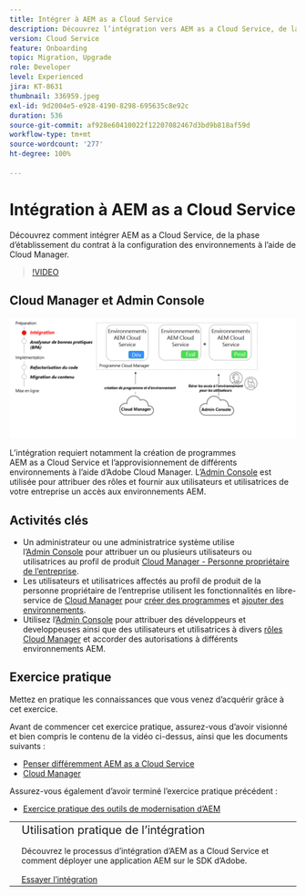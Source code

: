 ```yaml
---
title: Intégrer à AEM as a Cloud Service
description: Découvrez l’intégration vers AEM as a Cloud Service, de la phase d’établissement du contrat à la configuration des environnements à l’aide de Cloud Manager.
version: Cloud Service
feature: Onboarding
topic: Migration, Upgrade
role: Developer
level: Experienced
jira: KT-8631
thumbnail: 336959.jpeg
exl-id: 9d2004e5-e928-4190-8298-695635c8e92c
duration: 536
source-git-commit: af928e60410022f12207082467d3bd9b818af59d
workflow-type: tm+mt
source-wordcount: '277'
ht-degree: 100%

---
```


# Intégration à AEM as a Cloud Service

Découvrez comment intégrer AEM as a Cloud Service, de la phase d’établissement du contrat à la configuration des environnements à l’aide de Cloud Manager.

>[!VIDEO](https://video.tv.adobe.com/v/336959?quality=12&learn=on)

## Cloud Manager et Admin Console

![Diagramme de haut niveau d’intégration.](assets/onboarding-diagram.png)

L’intégration requiert notamment la création de programmes AEM as a Cloud Service et l’approvisionnement de différents environnements à l’aide d’Adobe Cloud Manager. L’[Admin Console](https://adminconsole.adobe.com/) est utilisée pour attribuer des rôles et fournir aux utilisateurs et utilisatrices de votre entreprise un accès aux environnements AEM.

## Activités clés

+ Un administrateur ou une administratrice système utilise l’[Admin Console](https://adminconsole.adobe.com/) pour attribuer un ou plusieurs utilisateurs ou utilisatrices au profil de produit [Cloud Manager - Personne propriétaire de l’entreprise](https://experienceleague.adobe.com/docs/experience-manager-cloud-manager/using/requirements/setting-up-users-and-roles.html?lang=fr).
+ Les utilisateurs et utilisatrices affectés au profil de produit de la personne propriétaire de l’entreprise utilisent les fonctionnalités en libre-service de [Cloud Manager](https://experienceleague.adobe.com/docs/experience-manager-cloud-manager/using/introduction-to-cloud-manager.html?lang=fr) pour [créer des programmes](https://experienceleague.adobe.com/docs/experience-manager-cloud-service/implementing/using-cloud-manager/production-programs/creating-production-program.html?lang=fr) et [ajouter des environnements](https://experienceleague.adobe.com/docs/experience-manager-cloud-service/implementing/using-cloud-manager/manage-environments.html?lang=fr).
+ Utilisez l’[Admin Console](https://adminconsole.adobe.com/) pour attribuer des développeurs et developpeuses ainsi que des utilisateurs et utilisatrices à divers [rôles Cloud Manager](https://experienceleague.adobe.com/docs/experience-manager-cloud-manager/using/requirements/setting-up-users-and-roles.html?lang=fr) et accorder des autorisations à différents environnements AEM.

## Exercice pratique

Mettez en pratique les connaissances que vous venez d’acquérir grâce à cet exercice.

Avant de commencer cet exercice pratique, assurez-vous d’avoir visionné et bien compris le contenu de la vidéo ci-dessus, ainsi que les documents suivants :

+ [Penser différemment AEM as a Cloud Service](./introduction.md)
+ [Cloud Manager](./cloud-manager.md)

Assurez-vous également d’avoir terminé l’exercice pratique précédent :

+ [Exercice pratique des outils de modernisation d’AEM](./aem-modernization-tools.md#hands-on-exercise)

<table style="border-width:0">
    <tr>
        <td style="width:150px">
            <a  rel="noreferrer"
                target="_blank"
                href="https://github.com/adobe/aem-cloud-engineering-video-series-exercises/tree/session3-onboarding#bootcamp---session-3-on-boarding"><img alt="Exercice pratique : référentiel GitHub" src="./assets/github.png"/>
            </a>        
        </td>
        <td style="width:100%;margin-bottom:1rem;">
            <div style="font-size:1.25rem;font-weight:400;">Utilisation pratique de l’intégration</div>
            <p style="margin:1rem 0">
                Découvrez le processus d’intégration d’AEM as a Cloud Service et comment déployer une application AEM sur le SDK d’Adobe.
            </p>
            <a  rel="noreferrer"
                target="_blank"
                href="https://github.com/adobe/aem-cloud-engineering-video-series-exercises/tree/session3-onboarding#bootcamp---session-3-on-boarding" class="spectrum-Button spectrum-Button--primary spectrum-Button--sizeM">
<span class="spectrum-Button-label has-no-wrap has-text-weight-bold">Essayer l’intégration</span>
</a>
        </td>
    </tr>
</table>
